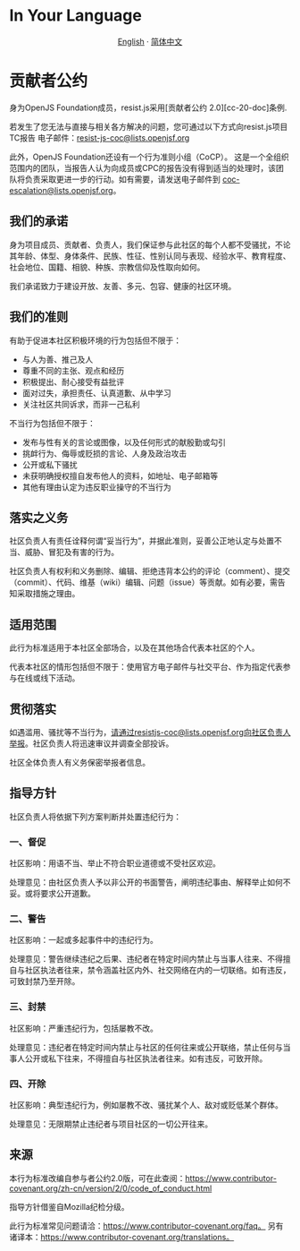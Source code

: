 # In Your Language

<p align="center">
  <a href="https://github.com/resist-js/resist/blob/master/docs/en-US/CODE_OF_CONDUCT.md"
    >English</a>
  ·
  <a
    href="https://github.com/resist-js/resist/blob/master/docs/zh-CN/CODE_OF_CONDUCT.md"
    >简体中文</a>
</p>

# 贡献者公约

身为OpenJS Foundation成员，resist.js采用[贡献者公约 2.0][cc-20-doc]条例.

若发生了您无法与直接与相关各方解决的问题，您可通过以下方式向resist.js项目TC报告
电子邮件：resist-js-coc@lists.openjsf.org

此外，OpenJS Foundation还设有一个行为准则小组（CoCP）。
这是一个全组织范围内的团队，当报告人认为向成员或CPC的报告没有得到适当的处理时，该团队将负责采取更进一步的行动。如有需要，请发送电子邮件到
coc-escalation@lists.openjsf.org。

## 我们的承诺

身为项目成员、贡献者、负责人，我们保证参与此社区的每个人都不受骚扰，不论其年龄、体型、身体条件、民族、性征、性别认同与表现、经验水平、教育程度、社会地位、国籍、相貌、种族、宗教信仰及性取向如何。

我们承诺致力于建设开放、友善、多元、包容、健康的社区环境。

## 我们的准则

有助于促进本社区积极环境的行为包括但不限于：

* 与人为善、推己及人
* 尊重不同的主张、观点和经历
* 积极提出、耐心接受有益批评
* 面对过失，承担责任、认真道歉、从中学习
* 关注社区共同诉求，而非一己私利

不当行为包括但不限于：

* 发布与性有关的言论或图像，以及任何形式的献殷勤或勾引
* 挑衅行为、侮辱或贬损的言论、人身及政治攻击
* 公开或私下骚扰
* 未获明确授权擅自发布他人的资料，如地址、电子邮箱等
* 其他有理由认定为违反职业操守的不当行为

## 落实之义务

社区负责人有责任诠释何谓“妥当行为”，并据此准则，妥善公正地认定与处置不当、威胁、冒犯及有害的行为。

社区负责人有权利和义务删除、编辑、拒绝违背本公约的评论（comment）、提交（commit）、代码、维基（wiki）编辑、问题（issue）等贡献。如有必要，需告知采取措施之理由。

## 适用范围

此行为标准适用于本社区全部场合，以及在其他场合代表本社区的个人。

代表本社区的情形包括但不限于：使用官方电子邮件与社交平台、作为指定代表参与在线或线下活动。

## 贯彻落实
如遇滥用、骚扰等不当行为，请通过resistjs-coc@lists.openjsf.org向社区负责人举报。社区负责人将迅速审议并调查全部投诉。

社区全体负责人有义务保密举报者信息。

## 指导方针

社区负责人将依据下列方案判断并处置违纪行为： 

### 一、督促

社区影响：用语不当、举止不符合职业道德或不受社区欢迎。

处理意见：由社区负责人予以非公开的书面警告，阐明违纪事由、解释举止如何不妥。或将要求公开道歉。

### 二、警告

社区影响：一起或多起事件中的违纪行为。

处理意见：警告继续违纪之后果、违纪者在特定时间内禁止与当事人往来、不得擅自与社区执法者往来，禁令涵盖社区内外、社交网络在内的一切联络。如有违反，可致封禁乃至开除。

### 三、封禁

社区影响：严重违纪行为，包括屡教不改。

处理意见：违纪者在特定时间内禁止与社区的任何往来或公开联络，禁止任何与当事人公开或私下往来，不得擅自与社区执法者往来。如有违反，可致开除。

### 四、开除

社区影响：典型违纪行为，例如屡教不改、骚扰某个人、敌对或贬低某个群体。

处理意见：无限期禁止违纪者与项目社区的一切公开往来。

## 来源

本行为标准改编自参与者公约2.0版，可在此查阅：https://www.contributor-covenant.org/zh-cn/version/2/0/code_of_conduct.html

指导方针借鉴自Mozilla纪检分级。

此行为标准常见问题请洽：https://www.contributor-covenant.org/faq。 另有诸译本：https://www.contributor-covenant.org/translations。